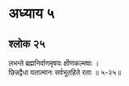 # अध्याय ५

## श्लोक २५

लभन्ते ब्रह्मनिर्वाणमृषयः क्षीणकल्मषाः ।<br>छिन्नद्वैधा यतात्मानः सर्वभूतहिते रताः ॥ ५-२५॥<br><br>

